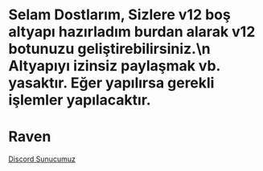 # Selam Dostlarım, Sizlere v12 boş altyapı hazırladım burdan alarak v12 botunuzu geliştirebilirsiniz.\n Altyapıyı izinsiz paylaşmak vb. yasaktır. Eğer yapılırsa gerekli işlemler yapılacaktır.

# Raven

[Discord Sunucumuz](https://discord.gg/7REtsrEZd2)

